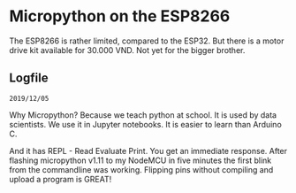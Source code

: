 # Micropython on the ESP8266

The ESP8266 is rather limited, compared to the ESP32. But there is a motor drive kit available for 30.000 VND. Not yet for the bigger brother.

## Logfile

`2019/12/05`

Why Micropython? Because we teach python at school. It is used by data scientists. We use it in Jupyter notebooks. It is easier to learn than Arduino C.

And it has REPL - Read Evaluate Print. You get an immediate response. After flashing micropython v1.11 to my NodeMCU in five minutes the first blink from the commandline was working. Flipping pins without compiling and upload a program is GREAT!
